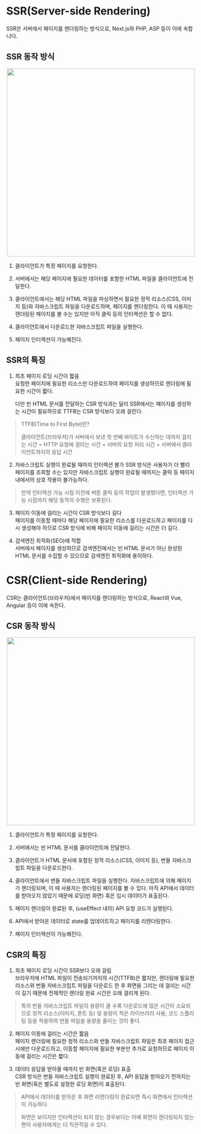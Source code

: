 # SSR(Server-side Rendering)

SSR은 서버에서 페이지를 렌더링하는 방식으로, Next.js와 PHP, ASP 등이 이에 속합니다.

## SSR 동작 방식

<p align="center">
<img width="500" src="https://img1.daumcdn.net/thumb/R1280x0/?scode=mtistory2&fname=https%3A%2F%2Fblog.kakaocdn.net%2Fdn%2FblthJT%2FbtrD3SXvNIt%2F57pMtTxLInoP2Kecr5xHV0%2Fimg.png">
</p>

1. 클라이언트가 특정 페이지를 요청한다.

2. 서버에서는 해당 페이지에 필요한 데이터를 포함한 HTML 파일을 클라이언트에 전달한다.

3. 클라이언트에서는 해당 HTML 파일을 파싱하면서 필요한 정적 리소스(CSS, 이미지 등)와 자바스크립트 파일을 다운로드하며, 페이지를 렌더링한다. 이 때 사용자는 렌더링된 페이지를 볼 수는 있지만 아직 클릭 등의 인터렉션은 할 수 없다.

4. 클라이언트에서 다운로드한 자바스크립트 파일을 실행한다.

5. 페이지 인터렉션이 가능해진다.

## SSR의 특징

1. 최초 페이지 로딩 시간이 짧음  
    요청한 페이지에 필요한 리소스만 다운로드하여 페이지를 생성하므로 렌더링에 필요한 시간이 짧다.

   다만 빈 HTML 문서를 전달하는 CSR 방식과는 달리 SSR에서는 페이지를 생성하는 시간이 필요하므로 TTFB는 CSR 방식보다 오래 걸린다.

> TTFB(Time to First Byte)란?
>
> 클라이언트(브라우저)가 서버에서 보낸 첫 번째 바이트가 수신하는 데까지 걸리는 시간
> = HTTP 요청에 걸리는 시간 + 서버의 요청 처리 시간 + 서버에서 클라이언트까지의 응답 시간

2. 자바스크립트 실행이 완료될 때까지 인터렉션 불가
   SSR 방식은 사용자가 더 빨리 페이지를 조회할 수는 있지만 자바스크립트 실행이 완료될 때까지는 클릭 등 페이지 내에서의 상호 작용이 불가능하다.

> 만약 인터렉션 가능 시점 이전에 버튼 클릭 등의 작업이 발생했다면, 인터렉션 가능 시점까지 해당 동작의 수행은 보류된다.

3. 페이지 이동에 걸리는 시간이 CSR 방식보다 길다  
   페이지를 이동할 때마다 해당 페이지에 필요한 리소스를 다운로드하고 페이지를 다시 생성해야 하므로 CSR 방식에 비해 페이지 이동에 걸리는 시간은 더 길다.

4. 검색엔진 최적화(SEO)에 적합  
   서버에서 페이지를 생성하므로 검색엔진에서는 빈 HTML 문서가 아닌 완성된 HTML 문서를 수집할 수 있으므로 검색엔진 최적화에 용이하다.

# CSR(Client-side Rendering)

CSR는 클라이언트(브라우저)에서 페이지를 렌더링하는 방식으로, React와 Vue, Angular 등이 이에 속한다.

## CSR 동작 방식

<p align="center">
<img width="500" src="https://img1.daumcdn.net/thumb/R1280x0/?scode=mtistory2&fname=https%3A%2F%2Fblog.kakaocdn.net%2Fdn%2FkJGNN%2FbtrD8NOfWcQ%2FX39awzv7UVQuKIZkPpmDYk%2Fimg.png">
</p>

1. 클라이언트가 특정 페이지를 요청한다.

2. 서버에서는 빈 HTML 문서를 클라이언트에 전달한다.

3. 클라이언트가 HTML 문서에 포함된 정적 리소스(CSS, 이미지 등), 번들 자바스크립트 파일을 다운로드한다.

4. 클라이언트에서 번들 자바스크립트 파일을 실행한다. 자바스크립트에 의해 페이지가 렌더링되며, 이 때 사용자는 렌더링된 페이지를 볼 수 있다. 아직 API에서 데이터를 받아오지 않았기 때문에 로딩(빈 화면) 혹은 임시 데이터가 표출된다.

5. 페이지 렌더링이 완료된 후, (useEffect 내의) API 요청 코드가 실행된다.

6. API에서 받아온 데이터로 state를 업데이트하고 페이지를 리렌더링한다.

7. 페이지 인터렉션이 가능해진다.

## CSR의 특징

1. 최초 페이지 로딩 시간이 SSR보다 오래 걸림  
   브라우저에 HTML 파일이 전송되기까지의 시간(TTFB)은 짧지만, 렌더링에 필요한 리소스와 번들 자바스크립트 파일을 다운로드 한 후 화면을 그리는 데 걸리는 시간이 길기 때문에 전체적인 렌더링 완료 시간은 오래 걸리게 된다.

> 특히 번들 자바스크립트 파일의 용량이 클 수록 다운로드에 많은 시간이 소요되므로 정적 리소스(이미지, 폰트 등) 및 용량이 적은 라이브러리 사용, 코드 스플리팅 등을 적용하여 번들 파일을 용량을 줄이는 것이 좋다.

2. 페이지 이동에 걸리는 시간은 짧음  
   페이지 렌더링에 필요한 정적 리소스와 번들 자바스크립트 파일은 최초 페이지 접근 시에만 다운로드하고, 이동할 페이지에 필요한 부분만 추가로 요청하므로 페이지 이동에 걸리는 시간은 짧다.

3. 데이터 응답을 받아올 때까지 빈 화면(혹은 로딩) 표출  
   CSR 방식은 번들 자바스크립트 실행이 완료된 후, API 응답을 받아오기 전까지는 빈 화면(혹은 별도로 설정한 로딩 화면)이 표출된다.

> API에서 데이터를 받아온 후 화면 리렌더링이 완료되면 즉시 화면에서 인터렉션이 가능하다.
>
> 화면은 보이지만 인터렉션이 되지 않는 경우보다는 아예 화면이 렌더링되지 않는 편이 사용자에게는 더 직관적일 수 있다.

